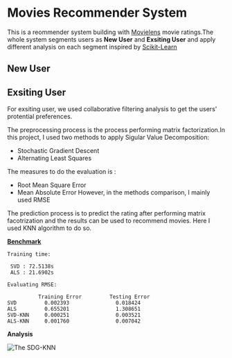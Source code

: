 # Movies Recommender System

This is a reommender system building with [Movielens](http://grouplens.org/datasets/movielens/) movie ratings.The whole system segments users as **New User** and **Exsiting User** and apply different analysis on each segment inspired by [Scikit-Learn](https://scikit-learn.org/stable/)

## New User

## Exsiting User
For exsiting user, we used collaborative filtering analysis to get the users' protential preferences.

The preprocessing process is the process performing matrix factorization.In this project, I used two methods to apply Sigular Value Decomposition:

 + Stochastic Gradient Descent
 + Alternating Least Squares

The measures to do the evaluation is :
 + Root Mean Square Error
 + Mean Absolute Error
However, in the methods comparison, I mainly used RMSE

The prediction process is to predict the rating after performing matrix facotrization and the results can be used to recommend movies. Here I used KNN algorithm to do so.

**[Benchmark](https://github.com/ZiyiLiao/Movies-Recommender/blob/master/doc/main.ipynb)**
```
Training time:

 SVD : 72.5138s
 ALS : 21.6902s

Evaluating RMSE:

          Training Error         Testing Error
SVD         0.002393               0.018424 
ALS         0.655201               1.308651
SVD-KNN     0.000251               0.003521
ALS-KNN     0.001760               0.007042

```

**Analysis**

![The SDG-KNN](https://github.com/ZiyiLiao/Movies-Recommender/blob/master/output/SGD-KNN.png)
